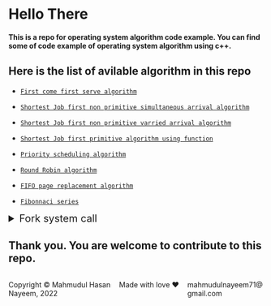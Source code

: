 # Hello There

#### This is a repo for operating system algorithm code example. You can find some of code example of operating system algorithm using c++.

## Here is the list of avilable algorithm in this repo

- [`First come first serve algorithm`](https://github.com/hasannayeem71/OS-Algo/blob/master/FCFS.cpp)

- [`Shortest Job first non primitive simultaneous arrival algorithm`](https://github.com/hasannayeem71/OS-Algo/blob/master/SJF_NP_Simultaneous_Arrival.cpp)

- [`Shortest Job first non primitive varried arrival algorithm`](https://github.com/hasannayeem71/OS-Algo/blob/master/%20SJF_NP_Varried_Arrival_Time.cpp)

- [`Shortest Job first primitive algorithm using function`](https://github.com/hasannayeem71/OS-Algo/blob/master/%20SJF_Primitive_Using_Function.cpp)

- [`Priority scheduling algorithm`](https://github.com/hasannayeem71/OS-Algo/blob/master/%20priority.cpp)

- [`Round Robin algorithm`](https://github.com/hasannayeem71/OS-Algo/blob/master/%20Round_Robin.cpp)

- [`FIFO page replacement algorithm`](https://github.com/hasannayeem71/OS-Algo/blob/master/FIFO%20page%20replacement.cpp)

- [`Fibonnaci series`](https://github.com/hasannayeem71/OS-Algo/blob/master/Fibonnaci-series.cpp)

 <details >
<summary style="font-size:20px">Fork system call</summary>

<a href="https://github.com/hasannayeem71/OS-Algo/blob/master/fork-system-call.cpp">Fork system call 1</a>
<br>
<a href="https://github.com/hasannayeem71/OS-Algo/blob/master/Fork-system-Call2.cpp">Fork system call 2</a>
<br>
<a href="https://github.com/hasannayeem71/OS-Algo/blob/master/Fork-system-call3.cpp">Fork system call 3</a>

</details>

## Thank you. You are welcome to contribute to this repo.

<footer>
<p style="float:left; width: 40%;">
Copyright © Mahmudul Hasan Nayeem, 2022
</p>
<p style="float:left; width: 30%; text-align:center;">
Made with love ❤️ 
</p>
<p style="float:left; width: 30%;">
mahmudulnayeem71@gmail.com
</p>
</footer>
